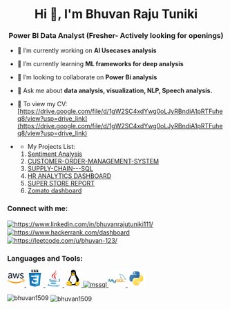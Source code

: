 <h1 align="center">Hi 👋, I'm Bhuvan Raju Tuniki</h1>
<h3 align="center">Power BI Data Analyst (Fresher- Actively looking for openings)</h3>



- 🔭 I’m currently working on **AI Usecases analysis**

- 🌱 I’m currently learning **ML frameworks for deep analysis**

- 👯 I’m looking to collaborate on **Power Bi analysis**


- 💬 Ask me about **data analysis, visualization, NLP, Speech analysis.**

- 📄 To view my CV: [https://drive.google.com/file/d/1gW2SC4xdYwg0oLJyRBndiA1pRTFuheq8/view?usp=drive_link](https://drive.google.com/file/d/1gW2SC4xdYwg0oLJyRBndiA1pRTFuheq8/view?usp=drive_link)

- - My Projects List:
  
  1. [Sentiment Analysis](https://github.com/bhuvan1509/Speech-emotion-detention-)
  2. [CUSTOMER-ORDER-MANAGEMENT-SYSTEM](https://github.com/bhuvan1509/CUSTOMER-ORDER-MANAGEMENT-SYSTEM)
  3. [SUPPLY-CHAIN---SQL](https://github.com/bhuvan1509/SUPPLY-CHAIN---SQL)
  4. [HR ANALYTICS DASHBOARD](https://github.com/bhuvan1509/Power-Bi/blob/main/HR%20ANALYTICS%20DASHBOARD.pdf)
  5. [SUPER STORE REPORT](https://github.com/bhuvan1509/Power-Bi/blob/main/SUPER%20STORE%20REPORT%202.pdf)
  6. [Zomato dashboard](https://github.com/bhuvan1509/Power-Bi/blob/main/Zomato%20dashboard.pbix)

<h3 align="left">Connect with me:</h3>
<p align="left">
<a href="https://linkedin.com/in/https://www.linkedin.com/in/bhuvanrajutuniki111/" target="blank"><img align="center" src="https://raw.githubusercontent.com/rahuldkjain/github-profile-readme-generator/master/src/images/icons/Social/linked-in-alt.svg" alt="https://www.linkedin.com/in/bhuvanrajutuniki111/" height="30" width="40" /></a>
<a href="https://www.hackerrank.com/https://www.hackerrank.com/dashboard" target="blank"><img align="center" src="https://raw.githubusercontent.com/rahuldkjain/github-profile-readme-generator/master/src/images/icons/Social/hackerrank.svg" alt="https://www.hackerrank.com/dashboard" height="30" width="40" /></a>
<a href="https://www.leetcode.com/https://leetcode.com/u/bhuvan-123/" target="blank"><img align="center" src="https://raw.githubusercontent.com/rahuldkjain/github-profile-readme-generator/master/src/images/icons/Social/leet-code.svg" alt="https://leetcode.com/u/bhuvan-123/" height="30" width="40" /></a>
</p>

<h3 align="left">Languages and Tools:</h3>
<p align="left"> <a href="https://aws.amazon.com" target="_blank" rel="noreferrer"> <img src="https://raw.githubusercontent.com/devicons/devicon/master/icons/amazonwebservices/amazonwebservices-original-wordmark.svg" alt="aws" width="40" height="40"/> </a> <a href="https://www.w3schools.com/css/" target="_blank" rel="noreferrer"> <img src="https://raw.githubusercontent.com/devicons/devicon/master/icons/css3/css3-original-wordmark.svg" alt="css3" width="40" height="40"/> </a> <a href="https://www.java.com" target="_blank" rel="noreferrer"> <img src="https://raw.githubusercontent.com/devicons/devicon/master/icons/java/java-original.svg" alt="java" width="40" height="40"/> </a> <a href="https://www.linux.org/" target="_blank" rel="noreferrer"> <img src="https://raw.githubusercontent.com/devicons/devicon/master/icons/linux/linux-original.svg" alt="linux" width="40" height="40"/> </a> <a href="https://www.microsoft.com/en-us/sql-server" target="_blank" rel="noreferrer"> <img src="https://www.svgrepo.com/show/303229/microsoft-sql-server-logo.svg" alt="mssql" width="40" height="40"/> </a> <a href="https://www.mysql.com/" target="_blank" rel="noreferrer"> <img src="https://raw.githubusercontent.com/devicons/devicon/master/icons/mysql/mysql-original-wordmark.svg" alt="mysql" width="40" height="40"/> </a> <a href="https://www.python.org" target="_blank" rel="noreferrer"> <img src="https://raw.githubusercontent.com/devicons/devicon/master/icons/python/python-original.svg" alt="python" width="40" height="40"/> </a> </p>

<p><img align="left" src="https://github-readme-stats.vercel.app/api/top-langs?username=bhuvan1509&show_icons=true&locale=en&layout=compact" alt="bhuvan1509" /></p>

<p>&nbsp;<img align="center" src="https://github-readme-stats.vercel.app/api?username=bhuvan1509&show_icons=true&locale=en" alt="bhuvan1509" /></p>
